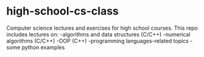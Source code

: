 # high-school-cs-class

Computer science lectures and exercises for high school courses.
This repo includes lectures on:
    -algorithms and data structures (C/C++)
    -numerical algorithms (C/C++)
    -OOP (C++)
    -programming languages-related topics
    -some python examples
